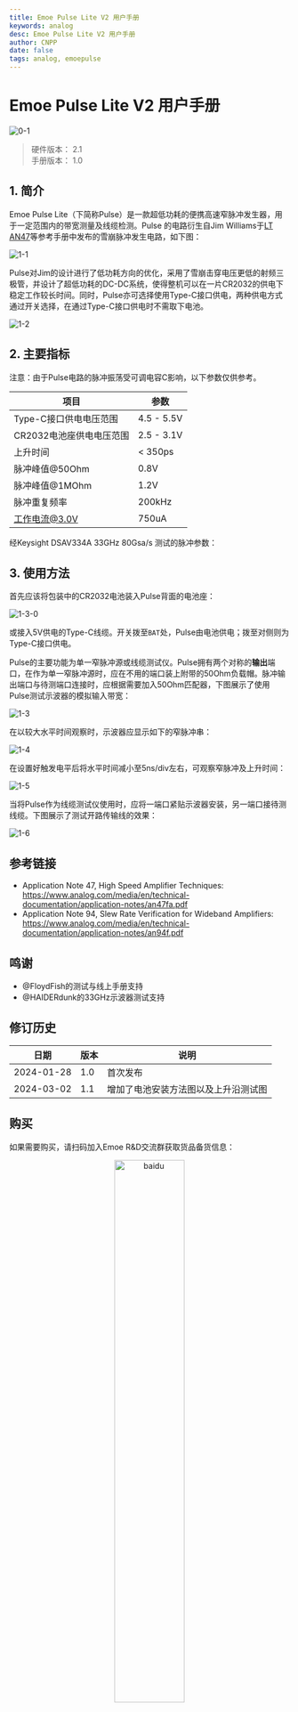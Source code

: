 ```yaml
---
title: Emoe Pulse Lite V2 用户手册
keywords: analog
desc: Emoe Pulse Lite V2 用户手册
author: CNPP
date: false
tags: analog, emoepulse
---
```

# Emoe Pulse Lite V2 用户手册

![0-1](https://cnpp-image.oss-cn-beijing.aliyuncs.com/emoe_rd_project/cnpp_01_emoe_pulse/emoe_pulse_lite_v2_1/img/0-1.JPG)

> 硬件版本： 2.1  
> 手册版本： 1.0

## 1. 简介

Emoe Pulse Lite（下简称Pulse）是一款超低功耗的便携高速窄脉冲发生器，用于一定范围内的带宽测量及线缆检测。Pulse 的电路衍生自Jim Williams于[LT AN47](https://www.analog.com/media/en/technical-documentation/application-notes/an47fa.pdf)等参考手册中发布的雪崩脉冲发生电路，如下图：

![1-1](https://cnpp-image.oss-cn-beijing.aliyuncs.com/emoe_rd_project/cnpp_01_emoe_pulse/emoe_pulse_lite_v2_1/img/1-1.png)

Pulse对Jim的设计进行了低功耗方向的优化，采用了雪崩击穿电压更低的射频三极管，并设计了超低功耗的DC-DC系统，使得整机可以在一片CR2032的供电下稳定工作较长时间。同时，Pulse亦可选择使用Type-C接口供电，两种供电方式通过开关选择，在通过Type-C接口供电时不需取下电池。

![1-2](https://cnpp-image.oss-cn-beijing.aliyuncs.com/emoe_rd_project/cnpp_01_emoe_pulse/emoe_pulse_lite_v2_1/img/1-2.JPG)

## 2. 主要指标

注意：由于Pulse电路的脉冲振荡受可调电容C影响，以下参数仅供参考。

项目|参数
---|---
Type-C接口供电电压范围|4.5 - 5.5V
CR2032电池座供电电压范围|2.5 - 3.1V
上升时间|< 350ps
脉冲峰值@50Ohm|0.8V
脉冲峰值@1MOhm|1.2V
脉冲重复频率|200kHz
工作电流@3.0V|750uA

经Keysight DSAV334A 33GHz 80Gsa/s 测试的脉冲参数：

## 3. 使用方法

首先应该将包装中的CR2032电池装入Pulse背面的电池座：

![1-3-0](https://cnpp-image.oss-cn-beijing.aliyuncs.com/emoe_rd_project/cnpp_01_emoe_pulse/emoe_pulse_lite_v2_1/img/1-3-0.jpg)

或接入5V供电的Type-C线缆。开关拨至`BAT`处，Pulse由电池供电；拨至对侧则为Type-C接口供电。

Pulse的主要功能为单一窄脉冲源或线缆测试仪。Pulse拥有两个对称的**输出**端口，在作为单一窄脉冲源时，应在不用的端口装上附带的50Ohm负载帽。脉冲输出端口与待测端口连接时，应根据需要加入50Ohm匹配器，下图展示了使用Pulse测试示波器的模拟输入带宽：

![1-3](https://cnpp-image.oss-cn-beijing.aliyuncs.com/emoe_rd_project/cnpp_01_emoe_pulse/emoe_pulse_lite_v2_1/img/1-3.JPG)

在以较大水平时间观察时，示波器应显示如下的窄脉冲串：

![1-4](https://cnpp-image.oss-cn-beijing.aliyuncs.com/emoe_rd_project/cnpp_01_emoe_pulse/emoe_pulse_lite_v2_1/img/1-4.JPG)

在设置好触发电平后将水平时间减小至5ns/div左右，可观察窄脉冲及上升时间：

![1-5](https://cnpp-image.oss-cn-beijing.aliyuncs.com/emoe_rd_project/cnpp_01_emoe_pulse/emoe_pulse_lite_v2_1/img/1-5.JPG)

当将Pulse作为线缆测试仪使用时，应将一端口紧贴示波器安装，另一端口接待测线缆。下图展示了测试开路传输线的效果：

![1-6](https://cnpp-image.oss-cn-beijing.aliyuncs.com/emoe_rd_project/cnpp_01_emoe_pulse/emoe_pulse_lite_v2_1/img/1-6.JPG)

## 参考链接

+ Application Note 47, High Speed Amplifier Techniques: <https://www.analog.com/media/en/technical-documentation/application-notes/an47fa.pdf>
+ Application Note 94, Slew Rate Verification for Wideband Amplifiers: <https://www.analog.com/media/en/technical-documentation/application-notes/an94f.pdf>

## 鸣谢

+ @FloydFish的测试与线上手册支持
+ @HAIDERdunk的33GHz示波器测试支持

## 修订历史

日期|版本|说明
---|---|---
2024-01-28|1.0|首次发布
2024-03-02|1.1|增加了电池安装方法图以及上升沿测试图

## 购买

如果需要购买，请扫码加入Emoe R&D交流群获取货品备货信息：

<center>

<img src="https://emoe-blog.oss-cn-hangzhou.aliyuncs.com/emoerd/Common%20Resource/erd_qrcode.jpg" alt="baidu" width=50% border="0"/>

</center>